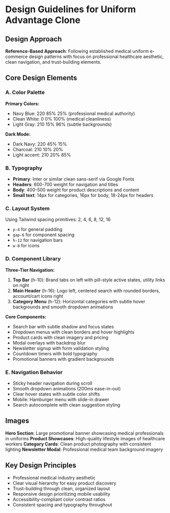 # Design Guidelines for Uniform Advantage Clone

## Design Approach
**Reference-Based Approach**: Following established medical uniform e-commerce design patterns with focus on professional healthcare aesthetic, clean navigation, and trust-building elements.

## Core Design Elements

### A. Color Palette
**Primary Colors:**
- Navy Blue: 220 85% 25% (professional medical authority)
- Clean White: 0 0% 100% (medical cleanliness)
- Light Gray: 210 15% 96% (subtle backgrounds)

**Dark Mode:**
- Dark Navy: 220 45% 15%
- Charcoal: 210 10% 20%
- Light accent: 210 20% 85%

### B. Typography
- **Primary**: Inter or similar clean sans-serif via Google Fonts
- **Headers**: 600-700 weight for navigation and titles
- **Body**: 400-500 weight for product descriptions and content
- **Small text**: 14px for categories, 16px for body, 18-24px for headers

### C. Layout System
Using Tailwind spacing primitives: 2, 4, 6, 8, 12, 16
- `p-4` for general padding
- `gap-6` for component spacing
- `h-12` for navigation bars
- `w-8` for icons

### D. Component Library

**Three-Tier Navigation:**
1. **Top Bar** (h-10): Brand tabs on left with pill-style active states, utility links on right
2. **Main Header** (h-16): Logo left, centered search with rounded borders, account/cart icons right
3. **Category Menu** (h-12): Horizontal categories with subtle hover backgrounds and smooth dropdown animations

**Core Components:**
- Search bar with subtle shadow and focus states
- Dropdown menus with clean borders and hover highlights
- Product cards with clean imagery and pricing
- Modal overlays with backdrop blur
- Newsletter signup with form validation styling
- Countdown timers with bold typography
- Promotional banners with gradient backgrounds

### E. Navigation Behavior
- Sticky header navigation during scroll
- Smooth dropdown animations (200ms ease-in-out)
- Clear hover states with subtle color shifts
- Mobile: Hamburger menu with slide-in drawer
- Search autocomplete with clean suggestion styling

## Images
**Hero Section**: Large promotional banner showcasing medical professionals in uniforms
**Product Showcases**: High-quality lifestyle images of healthcare workers
**Category Cards**: Clean product photography with consistent lighting
**Newsletter Modal**: Professional medical team background imagery

## Key Design Principles
- Professional medical industry aesthetic
- Clear visual hierarchy for easy product discovery
- Trust-building through clean, organized layout
- Responsive design prioritizing mobile usability
- Accessibility-compliant color contrast ratios
- Consistent spacing and typography throughout